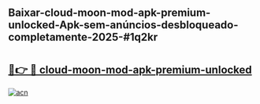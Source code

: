 ## Baixar-cloud-moon-mod-apk-premium-unlocked-Apk-sem-anúncios-desbloqueado-completamente-2025-#1q2kr

# <h2><a href="https://ainizakaria.my?title=cloud-moon-mod-apk-premium-unlocked&ref=22M">🔗👉 🔴 cloud-moon-mod-apk-premium-unlocked</a></h2>

[![acn](https://github.com/user-attachments/assets/0f9c940e-d8b0-45ae-aac7-cd30a18b3e1c)](https://ainizakaria.my?title=cloud-moon-mod-apk-premium-unlocked&ref=22M)

